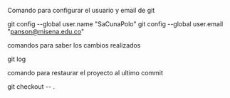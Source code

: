 Comando para configurar el usuario y email de git 

git config --global user.name "SaCunaPolo"
git config --global user.email "panson@misena.edu.co"

comandos para saber los cambios realizados

git log


comando para restaurar el proyecto al ultimo commit

git checkout -- .

